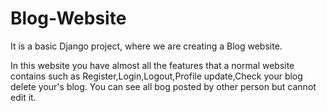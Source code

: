 # Blog-Website

It is a basic Django project, where we are creating a Blog website. 

In this website you have almost all the features that a normal website contains
such as Register,Login,Logout,Profile update,Check your blog delete your's blog.
You can see all bog posted by other person but cannot edit it.

